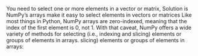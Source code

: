  You	need	to	select	one	or	more	elements	in	a	vector	or	matrix, Solution is NumPy’s	arrays	make	it	easy	to	select	elements	in	vectors	or	matrices  Like	most	things	in	Python,	NumPy	arrays	are	zero-indexed,	meaning	that	the	index	of	the	first	element
 is	0,	not	1.	With	that	caveat,	NumPy	offers	a	wide	variety	of	methods	for	selecting	(i.e.,	indexing	and slicing)	elements	or	groups	of	elements	in	arrays.
 slicing)	elements	or	groups	of	elements	in	arrays:
